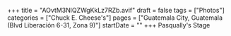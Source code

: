 +++
title = "AOvtM3NlQZWgKkLz7RZb.avif"
draft = false
tags = ["Photos"]
categories = ["Chuck E. Cheese's"]
pages = ["Guatemala City, Guatemala (Blvd Liberación 6-31, Zona 9)"]
startDate = ""
+++
Pasqually's Stage
